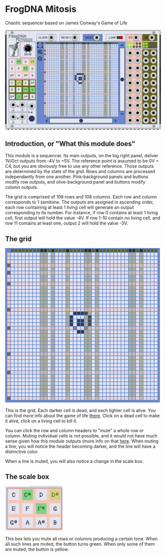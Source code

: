 # FrogDNA Mitosis

Chaotic sequencer based on James Conway's Game of Life

![alt text](https://github.com/FrogDNA/Rack-Modules/blob/main/manual/mitosis.png "Mitosis module in full")

## Introduction, or "What this module does"

This module is a sequencer. Its main outputs, on the big right panel, deliver 1V/Oct outputs from -4V to +5V. The reference point is assumed to be 0V = C4, but you are obviously free to use any other reference. Those outputs are determined by the state of the grid. Rows and columns are processed independantly from one another. Pink-background panels and buttons modify row outputs, and olive-background panel and buttons modify column outputs.

The grid is comprised of 108 rows and 108 columns. Each row and column corresponds to 1 semitone. The outputs are assigned in ascending order, each row containing at least 1 living cell will generate an output corresponding to its number. For instance, if row 0 contains at least 1 living cell, first output will hold the value -4V. If row 1-10 contain no living cell, and row 11 contains at least one, output 2 will hold the value -3V.

## The grid

![alt text](https://github.com/FrogDNA/Rack-Modules/blob/main/manual/grid.png "Mitosis module grid")

This is the grid. Each darker cell is dead, and each lighter cell is alive. You can find more info about the game of life [there](https://www.conwaylife.com/wiki/Conway%27s_Game_of_Life).
Click on a dead cell to make it alive, click on a living cell to kill it.

You can click the row and column headers to "mute" a whole row or column. Muting individual cells is not possible, and it would not have much sense given how this module outputs (more info on that [here](later). When muting a line, you will notice the header becoming darker, and the line will have a distinctive color.

When a line is muted, you will also notice a change in the scale box.

## The scale box

![alt_text](https://github.com/FrogDNA/Rack-Modules/blob/main/manual/scale_box.png "The scale box")

This box lets you mute all rows or columns producing a certain tone. When all such lines are muted, the button turns green. When only some of them are muted, the button is yellow.



